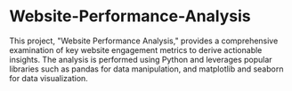 # Website-Performance-Analysis
This project, "Website Performance Analysis," provides a comprehensive examination of key website engagement metrics to derive actionable insights. The analysis is performed using Python and leverages popular libraries such as pandas for data manipulation, and matplotlib and seaborn for data visualization.

